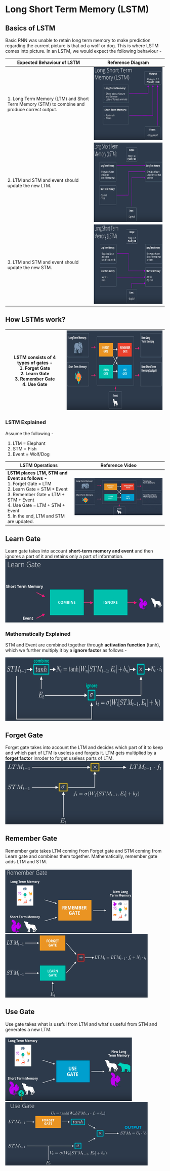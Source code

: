 # Long Short Term Memory (LSTM)

## Basics of LSTM

Basic RNN was unable to retain long term memory to make prediction regarding the current picture is that od a wolf or dog. This is where LSTM comes into picture. In an LSTM, we would expect the following behaviour -


| Expected Behaviour of LSTM                                                                   | Reference Diagram                                                       |
|----------------------------------------------------------------------------------------------|-------------------------------------------------------------------------|
| 1. Long Term Memory (LTM) and Short Term Memory (STM) to combine and produce correct output. | <img src="./images/05. lstm_basics_1.png" width="300px" height="230px"> |
| 2. LTM and STM and event should update the new LTM.                                          | </img>  <img src="./images/06. lstm_basics_2.png" width="530px" height="250px"></img>  |
| 3. LTM and STM and event should update the new STM.                                          | <img src="./images/07. lstm_basics_3.png" width="530px" height="250px"></img>          |



## How LSTMs work?

| LSTM consists of 4 types of gates -  <br>1. Forget Gate<br>  2. Learn Gate<br> 3. Remember Gate<br> 4. Use Gate<br> | <img src="./images/10. lstm_architecture_02.png" width="530px" height="250px"></img> |
|-------------------------------------------------------------------------------------------------|--------------------------------------------------------------------------------------|

### LSTM Explained
Assume the following - 
1. LTM = Elephant
2. STM = Fish
3. Event = Wolf/Dog

| LSTM Operations                                                                                                                                                                                            | Reference Video                                      |
|------------------------------------------------------------------------------------------------------------------------------------------------------------------------------------------------------------|------------------------------------------------------|
| **LSTM places LTM, STM and Event as follows -**<br> 1. Forget Gate = LTM<br>  2. Learn Gate = STM + Event<br> 3. Remember Gate = LTM + STM + Event<br> 4. Use Gate = LTM + STM + Event<br> 5. In the end, LTM and STM are updated.<br> | <img src="./images/Animated GIF-downsized_large.gif"></img> |

## Learn Gate
Learn gate takes into account **short-term memory and event** and then ignores a part of it and retains only a part of information.<br>
<img src="./images/11. learn_gate.png" height="200px" width="500px"></img>

### Mathematically Explained
STM and Event are combined together through **activation function** (tanh), which we further multiply it by a **ignore factor** as follows -<br>

<img src="./images/12.lean_gate_equation.png" height="200px" width="500px"></img>

## Forget Gate
Forget gate takes into account the LTM and decides which part of it to keep and which part of LTM is useless and forgets it. LTM gets multiplied by a **forget factor** inroder to forget useless parts of LTM. <br>
<img src="./images/13. forget_gate.png" height="200px" width="500px"></img>

## Remember Gate
Remember gate takes LTM coming from Forget gate and STM coming from Learn gate and combines them together. Mathematically, remember gate adds LTM and STM.<br><br>
<img src="./images/14. remember_gate.png" height="200px" width="400px"></img> <img src="./images/15. remember_gate_equation.png" height="200px" width="450px"></img>

## Use Gate
Use gate takes what is useful from LTM and what's useful from STM and generates a new LTM.<br><br>
<img src="./images/16. use_gate.png" height="200px" width="400px"></img> <img src="./images/17. use_gate_equation.png" height="200px" width="450px"></img>






